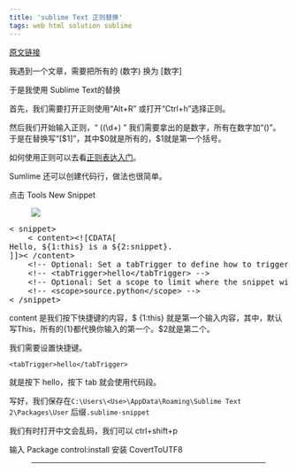 ```yaml
---
title: 'sublime Text 正则替换'
tags: web html solution sublime
---
```


[原文链接](https://cloud.tencent.com/developer/article/1342450)


<div class="c-markdown J-articleContent"><p>我遇到一个文章，需要把所有的 (数字)  换为 [数字]</p><p>于是我使用 Sublime Text的替换</p><p>首先，我们需要打开正则使用“Alt+R” 或打开“Ctrl+h”选择正则。</p><p>然后我们开始输入正则，“ ((\d+) ” 我们需要拿出的是数字，所有在数字加“()”。于是在替换写“[$1]”，其中$0就是所有的，$1就是第一个括号。</p><p>如何使用正则可以去看<a data-from="10680" href="http://lindexi.oschina.io/lindexi/post/%E6%AD%A3%E5%88%99%E8%A1%A8%E8%BE%BE%E5%BC%8F30%E5%88%86%E9%92%9F%E5%85%A5%E9%97%A8%E6%95%99%E7%A8%8B/" target="_blank" rel="nofollow noopener noreferrer">正则表达入门</a>。</p><p>Sumlime 还可以创建代码行，做法也很简单。</p><p>点击 Tools   New Snippet</p><figure><div class="image-block"><span><img src="https://ask.qcloudimg.com/http-save/yehe-2759138/w41nf9yxc1.jpeg?imageView2/2/w/1620" class="" style="cursor: zoom-in;"></span></div></figure><pre class="prism-token token  language-javascript"><span class="token operator">&lt;</span> snippet<span class="token operator">&gt;</span>
    <span class="token operator">&lt;</span> content<span class="token operator">&gt;</span><span class="token operator">&lt;</span><span class="token operator">!</span><span class="token punctuation">[</span>CDATA<span class="token punctuation">[</span>
Hello<span class="token punctuation">,</span> $<span class="token punctuation">{</span><span class="token number">1</span><span class="token punctuation">:</span><span class="token keyword">this</span><span class="token punctuation">}</span> is a $<span class="token punctuation">{</span><span class="token number">2</span><span class="token punctuation">:</span>snippet<span class="token punctuation">}</span><span class="token punctuation">.</span>
<span class="token punctuation">]</span><span class="token punctuation">]</span><span class="token operator">&gt;</span><span class="token operator">&lt;</span> <span class="token operator">/</span>content<span class="token operator">&gt;</span>
    <span class="token operator">&lt;</span><span class="token operator">!</span><span class="token operator">--</span> Optional<span class="token punctuation">:</span> Set a tabTrigger to define how to trigger the snippet <span class="token operator">--</span><span class="token operator">&gt;</span>
    <span class="token operator">&lt;</span><span class="token operator">!</span><span class="token operator">--</span> <span class="token operator">&lt;</span>tabTrigger<span class="token operator">&gt;</span>hello<span class="token operator">&lt;</span><span class="token operator">/</span>tabTrigger<span class="token operator">&gt;</span> <span class="token operator">--</span><span class="token operator">&gt;</span>
    <span class="token operator">&lt;</span><span class="token operator">!</span><span class="token operator">--</span> Optional<span class="token punctuation">:</span> Set a scope to limit where the snippet will trigger <span class="token operator">--</span><span class="token operator">&gt;</span>
    <span class="token operator">&lt;</span><span class="token operator">!</span><span class="token operator">--</span> <span class="token operator">&lt;</span>scope<span class="token operator">&gt;</span>source<span class="token punctuation">.</span>python<span class="token operator">&lt;</span><span class="token operator">/</span>scope<span class="token operator">&gt;</span> <span class="token operator">--</span><span class="token operator">&gt;</span>
<span class="token operator">&lt;</span> <span class="token operator">/</span>snippet<span class="token operator">&gt;</span></pre><p>content 是我们按下快捷键的内容，$ {1:this} 就是第一个输入内容，其中，默认写This，所有的{1}都代换你输入的第一个。$2就是第二个。</p><p>我们需要设置快捷键。</p><p><code>&lt;tabTrigger&gt;hello&lt;/tabTrigger&gt;</code></p><p>就是按下 hello，按下 tab 就会使用代码段。</p><p>写好，我们保存在<code>C:\Users\&lt;Use&gt;\AppData\Roaming\Sublime Text 2\Packages\User</code> 后缀<code>.sublime-snippet</code></p><p>我们有时打开中文会乱码，我们可以 ctrl+shift+p</p><p>输入 Package  control:install 安装 CovertToUTF8</p><figure><hr></figure></div>

